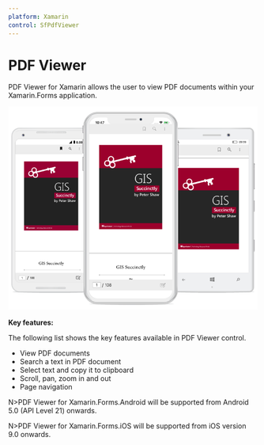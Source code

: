 ```yaml
---
platform: Xamarin
control: SfPdfViewer
---
```


# PDF Viewer 

PDF Viewer for Xamarin allows the user to view PDF documents within your Xamarin.Forms application. 

![](pdfviewer_images/pdfviewer.png)

**Key features:**

The following list shows the key features available in PDF Viewer control.

* View PDF documents
* Search a text in PDF document
* Select text and copy it to clipboard
* Scroll, pan, zoom in and out
* Page navigation 

N>PDF Viewer for Xamarin.Forms.Android will be supported from Android 5.0 (API Level 21) onwards.

N>PDF Viewer for Xamarin.Forms.iOS will be supported from iOS version 9.0 onwards.